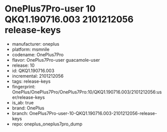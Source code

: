# OnePlus7Pro-user 10 QKQ1.190716.003 2101212056 release-keys
- manufacturer: oneplus
- platform: msmnile
- codename: OnePlus7Pro
- flavor: OnePlus7Pro-user
guacamole-user
- release: 10
- id: QKQ1.190716.003
- incremental: 2101212056
- tags: release-keys
- fingerprint: OnePlus/OnePlus7Pro/OnePlus7Pro:10/QKQ1.190716.003/2101212056:user/release-keys
- is_ab: true
- brand: OnePlus
- branch: OnePlus7Pro-user-10-QKQ1.190716.003-2101212056-release-keys
- repo: oneplus_oneplus7pro_dump
